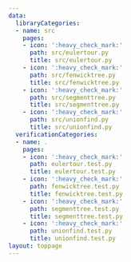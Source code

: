```yaml
---
data:
  libraryCategories:
  - name: src
    pages:
    - icon: ':heavy_check_mark:'
      path: src/eulertour.py
      title: src/eulertour.py
    - icon: ':heavy_check_mark:'
      path: src/fenwicktree.py
      title: src/fenwicktree.py
    - icon: ':heavy_check_mark:'
      path: src/segmenttree.py
      title: src/segmenttree.py
    - icon: ':heavy_check_mark:'
      path: src/unionfind.py
      title: src/unionfind.py
  verificationCategories:
  - name: .
    pages:
    - icon: ':heavy_check_mark:'
      path: eulertour.test.py
      title: eulertour.test.py
    - icon: ':heavy_check_mark:'
      path: fenwicktree.test.py
      title: fenwicktree.test.py
    - icon: ':heavy_check_mark:'
      path: segmenttree.test.py
      title: segmenttree.test.py
    - icon: ':heavy_check_mark:'
      path: unionfind.test.py
      title: unionfind.test.py
layout: toppage
---
```

